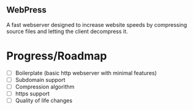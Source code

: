 ## WebPress
A fast webserver designed to increase website speeds by compressing source files and letting the client decompress it.

# Progress/Roadmap

- [ ] Boilerplate (basic http webserver with minimal features)
- [ ] Subdomain support
- [ ] Compression algorithm
- [ ] https support
- [ ] Quality of life changes
